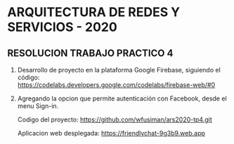 
# ARQUITECTURA DE REDES Y SERVICIOS - 2020 
## RESOLUCION TRABAJO PRACTICO 4

1. Desarrollo de proyecto en la plataforma Google Firebase, siguiendo el código: \
https://codelabs.developers.google.com/codelabs/firebase-web/#0 
2. Agregando la opcion que permite autenticación con Facebook, desde el menu Sign-in.
    
    Codigo del proyecto: https://github.com/wfusiman/ars2020-tp4.git
    
    Aplicacion web desplegada: https://friendlychat-9g3b9.web.app
